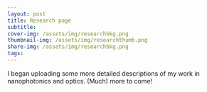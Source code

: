 ```yaml
---
layout: post
title: Research page
subtitle: 
cover-img: /assets/img/researchbkg.png
thumbnail-img: /assets/img/researchthumb.png
share-img: /assets/img/researchbkg.png
tags: 
---
```


I began uploading some more detailed descriptions of my work in nanophotonics and optics. (Much) more to come!
